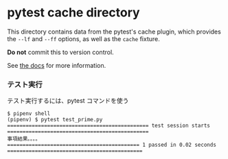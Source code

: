 # pytest cache directory

This directory contains data from the pytest's cache plugin,
which provides the `--lf` and `--ff` options, as well as the `cache` fixture.

**Do not** commit this to version control.

See [the docs](https://docs.pytest.org/en/stable/how-to/cache.html) for more information.

### テスト実行

テスト実行するには、pytest コマンドを使う

```
$ pipenv shell
(pipenv) $ pytest test_prime.py
============================================== test session starts ==============================================
事項結果。。。。
=========================================== 1 passed in 0.02 seconds ============================================

```
